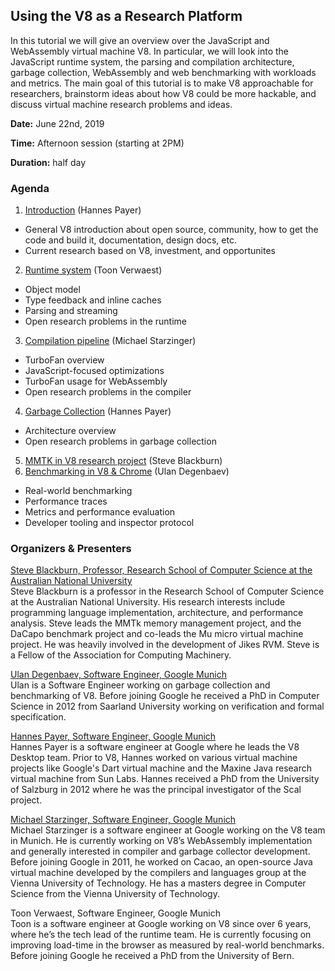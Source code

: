 ## Using the V8 as a Research Platform

In this tutorial we will give an overview over the JavaScript and WebAssembly virtual machine V8. In particular, we will look into the JavaScript runtime system, the parsing and compilation architecture, garbage collection, WebAssembly and web benchmarking with workloads and metrics. The main goal of this tutorial is to make V8 approachable for researchers, brainstorm ideas about how V8 could be more hackable, and discuss virtual machine research problems and ideas.

**Date:** June 22nd, 2019

**Time:** Afternoon session (starting at 2PM)

**Duration:** half day

### Agenda

1. [Introduction](https://hannespayer.github.io/v8-tutorial-pldi2019/v8-intro.pdf) (Hannes Payer)
  * General V8 introduction about open source, community, how to get the code and build it, documentation, design docs, etc.
  * Current research based on V8, investment, and opportunites
2. [Runtime system](https://hannespayer.github.io/v8-tutorial-pldi2019/v8-runtime.pdf) (Toon Verwaest)
  * Object model
  * Type feedback and inline caches
  * Parsing and streaming
  * Open research problems in the runtime
3. [Compilation pipeline](https://hannespayer.github.io/v8-tutorial-pldi2019/v8-compiler.pdf) (Michael Starzinger)
  * TurboFan overview
  * JavaScript-focused optimizations
  * TurboFan usage for WebAssembly
  * Open research problems in the compiler
4. [Garbage Collection](https://hannespayer.github.io/v8-tutorial-pldi2019/v8-gc.pdf) (Hannes Payer)
  * Architecture overview
  * Open research problems in garbage collection
5. [MMTK in V8 research project](https://hannespayer.github.io/v8-tutorial-pldi2019/v8-mmtk.pdf) (Steve Blackburn)
6. [Benchmarking in V8 & Chrome](https://hannespayer.github.io/v8-tutorial-pldi2019/v8-benchmarks.pdf) (Ulan Degenbaev)
  * Real-world benchmarking
  * Performance traces
  * Metrics and performance evaluation
  * Developer tooling and inspector protocol


### Organizers & Presenters

[Steve Blackburn, Professor, Research School of Computer Science at the Australian National University](http://users.cecs.anu.edu.au/~steveb/)<br>
Steve Blackburn is a professor in the Research School of Computer Science at the Australian National University.  His research interests include programming language implementation, architecture, and performance analysis.  Steve leads the MMTk memory management project, and the DaCapo benchmark project and co-leads the Mu micro virtual machine project.  He was heavily involved in the development of Jikes RVM.  Steve is a Fellow of the Association for Computing Machinery.

[Ulan Degenbaev, Software Engineer, Google Munich](https://ai.google/research/people/UlanDegenbaev)<br>
Ulan is a Software Engineer working on garbage collection and benchmarking of V8. Before joining Google he received a PhD in Computer Science in 2012 from Saarland University working on verification and formal specification.

[Hannes Payer, Software Engineer, Google Munich](https://ai.google/research/people/HannesPayer)<br>
Hannes Payer is a software engineer at Google where he leads the V8 Desktop team. Prior to V8, Hannes worked on various virtual machine projects like Google's Dart virtual machine and the Maxine Java research virtual machine from Sun Labs. Hannes received a PhD from the University of Salzburg in 2012 where he was the principal investigator of the Scal project.


[Michael Starzinger, Software Engineer, Google Munich](https://ai.google/research/people/MichaelStarzinger)<br>
Michael Starzinger is a software engineer at Google working on the V8 team in Munich. He is currently working on V8’s WebAssembly implementation and generally interested in compiler and garbage collector development. Before joining Google in 2011, he worked on Cacao, an open-source Java virtual machine developed by the compilers and languages group at the Vienna University of Technology. He has a masters degree in Computer Science from the Vienna University of Technology.

Toon Verwaest, Software Engineer, Google Munich<br>
Toon is a software engineer at Google working on V8 since over 6 years, where he’s the tech lead of the runtime team. He is currently focusing on improving load-time in the browser as measured by real-world benchmarks. Before joining Google he received a PhD from the University of Bern.
